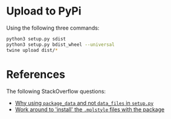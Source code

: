 
# Upload to PyPi

Using the following three commands:

```bash
python3 setup.py sdist
python3 setup.py bdist_wheel --universal
twine upload dist/*
```

# References

The following StackOverflow questions:

*   [Why using `package_data` and not `data_files` in `setup.py`](http://stackoverflow.com/questions/43800753/pip-tries-to-install-package-in-the-wrong-location/43801841#43801841)
*   [Work around to 'install' the `.mplstyle` files with the package](http://stackoverflow.com/questions/35851201/how-can-i-share-matplotlib-style/43801778#43801778)
